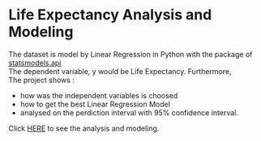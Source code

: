 # Life Expectancy Analysis and Modeling
The dataset is model by Linear Regression in Python with the package of [statsmodels.api](https://www.statsmodels.org/stable/index.html)  
The dependent variable, y would be Life Expectancy. Furthermore,  
The project shows :
* how was the independent variables is choosed 
* how to get the best Linear Regression Model
* analysed on the perdiction interval with 95% confidence interval.  

Click [HERE](https://github.com/yiliang0303/Life-Expectancy-Analysis-and-Modeling/blob/main/Linear%20Regression%20Modeling.ipynb "Linear Regression Modeling.ipynb") to see the analysis and modeling.
